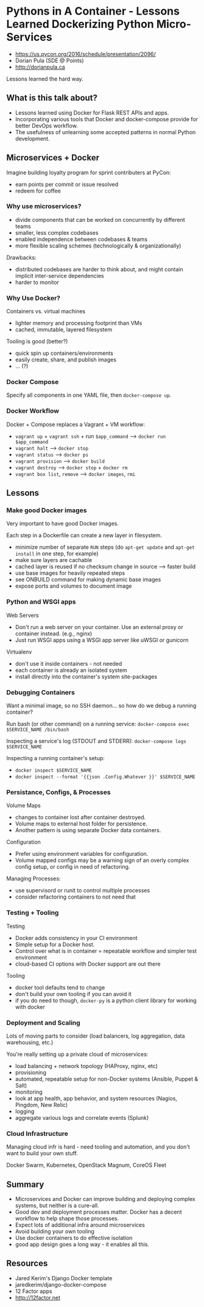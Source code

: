 Pythons in A Container - Lessons Learned Dockerizing Python Micro-Services
==========================================================================

* https://us.pycon.org/2016/schedule/presentation/2096/
* Dorian Pula (SDE @ Points)
* http://dorianpula.ca

Lessons learned the hard way.

What is this talk about?
------------------------
* Lessons learned using Docker for Flask REST APIs and apps.
* Incorporating various tools that Docker and docker-compose provide for better
  DevOps workflow.
* The usefulness of unlearning some accepted patterns in normal Python
  development.

Microservices + Docker
----------------------
Imagine building loyalty program for sprint contributers at PyCon:
* earn points per commit or issue resolved
* redeem for coffee

### Why use microservices?
* divide components that can be worked on concurrently by different teams
* smaller, less complex codebases
* enabled independence between codebases & teams
* more flexible scaling schemes (technologically & organizationally)

Drawbacks:
* distributed codebases are harder to think about, and might contain implicit
  inter-service dependencies
* harder to monitor

### Why Use Docker?
Containers vs. virtual machines
* lighter memory and processing footprint than VMs
* cached, immutable, layered filesystem

Tooling is good (better?)
* quick spin up containers/environments
* easily create, share, and publish images 
* ... (?)

### Docker Compose
Specify all components in one YAML file, then `docker-compose up`.

### Docker Workflow
Docker + Compose replaces a Vagrant + VM workflow:
* `vagrant up` + `vagrant ssh` + run `$app_command` --> `docker run $app_command`
* `vagrant halt` --> `docker stop`
* `vagrant status` --> `docker ps`
* `vagrant provision` --> `docker build`
* `vagrant destroy` --> `docker stop` + `docker rm`
* `vagrant box list`, `remove` --> `docker images`, `rmi`

Lessons
-------

### Make good Docker images

Very important to have good Docker images.

Each step in a Dockerfile can create a new layer in filesystem.
* minimize number of separate `RUN` steps (do `apt-get update` and 
  `apt-get install` in one step, for example)
* make sure layers are cachable
 * cached layer is reused if no checksum change in source --> faster build
* use base images for heavily repeated steps
 * see ONBUILD command for making dynamic base images
* expose ports and volumes to document image

### Python and WSGI apps
Web Servers
* Don't run a web server on your container. Use an external proxy or container
  instead. (e.g., nginx)
* Just run WSGI apps using a WSGI app server like uWSGI or gunicorn

Virtualenv
* don't use it inside containers - not needed
* each container is already an isolated system
* install directly into the container's system site-packages

### Debugging Containers
Want a minimal image, so no SSH daemon... so how do we debug a running container?

Run bash (or other command) on a running service:
`docker-compose exec $SERVICE_NAME /bin/bash`

Inspecting a service's log (STDOUT and STDERR):
`docker-compose logs $SERVICE_NAME`

Inspecting a running container's setup:
* `docker inspect $SERVICE_NAME`
* `docker inspect --format '{{json .Config.Whatever }}' $SERVICE_NAME`

### Persistance, Configs, & Processes
Volume Maps
* changes to container lost after container destroyed.
* Volume maps to external host folder for persistence.
* Another pattern is using separate Docker data containers.

Configuration
* Prefer using environment variables for configuration.
* Volume mapped configs may be a warning sign of an overly complex config
  setup, or config in need of refactoring.

Managing Processes:
* use supervisord or runit to control multiple processes
* consider refactoring containers to not need that

### Testing + Tooling
Testing
* Docker adds consistency in your CI environment
* Simple setup for a Docker host.
* Control over what is in container = repeatable workflow and simpler test environment
* cloud-based CI options with Docker support are out there

Tooling
* docker tool defaults tend to change
* don't build your own tooling if you can avoid it
* if you do need to though, `docker-py` is a python client library for working
with docker

### Deployment and Scaling
Lots of moving parts to consider (load balancers, log aggregation, data
warehousing, etc.)

You're really setting up a private cloud of microservices:
* load balancing + network topology (HAProxy, nginx, etc)
* provisioning
 * automated, repeatable setup for non-Docker systems (Ansible, Puppet & Salt)
* monitoring
 * look at app health, app behavior, and system resources (Nagios, Pingdom, New Relic)
* logging
 * aggregate various logs and correlate events (Splunk)

### Cloud Infrastructure
Managing cloud infr is hard - need tooling and automation, and you don't want to build
your own stuff.

Docker Swarm, Kubernetes, OpenStack Magnum, CoreOS Fleet

## Summary

* Microservices and Docker can improve building and deploying complex systems,
  but neither is a cure-all.
* Good dev and deployment processes matter. Docker has a decent workflow to
  help shape those processes.
* Expect lots of additional infra around microservices
* Avoid building your own tooling
* Use docker containers to do effective isolation
* good app design goes a long way - it enables all this.

## Resources
* Jared Kerim's Django Docker template
 * jaredkerim/django-docker-compose
* 12 Factor apps
 * http://12factor.net

